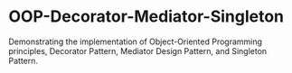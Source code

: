 # OOP-Decorator-Mediator-Singleton
Demonstrating the implementation of Object-Oriented Programming principles, Decorator Pattern, Mediator Design Pattern, and Singleton Pattern.
